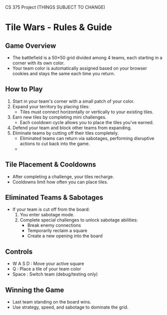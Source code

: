 CS 375 Project
(THINGS SUBJECT TO CHANGE)
# Tile Wars - Rules & Guide

## Game Overview
- The battlefield is a 50×50 grid divided among 4 teams, each starting in a corner with its own color.
- Your team color is automatically assigned based on your browser cookies and stays the same each time you return.
  
## How to Play
1. Start in your team's corner with a small patch of your color.
2. Expand your territory by placing tiles:
   - Tiles must connect horizontally or vertically to your existing tiles.
3. Earn new tiles by completing mini challenges.
   - Each cooldown cycle allows you to place the tiles you’ve earned.
4. Defend your team and block other teams from expanding.
5. Eliminate teams by cutting off their tiles completely.
   - Eliminated teams can return via sabotages, performing disruptive actions to cut back into the game.
   - 
## Tile Placement & Cooldowns
- After completing a challenge, your tiles recharge.
- Cooldowns limit how often you can place tiles.

## Eliminated Teams & Sabotages
- If your team is cut off from the board:
  1. You enter sabotage mode.
  2. Complete special challenges to unlock sabotage abilities:
     - Break enemy connections
     - Temporarily reclaim a square
     - Create a new opening into the board

## Controls
- W A S D : Move your active square
- Q : Place a tile of your team color
- Space : Switch team (debug/testing only)

## Winning the Game
- Last team standing on the board wins.
- Use strategy, speed, and sabotage to dominate the grid.
